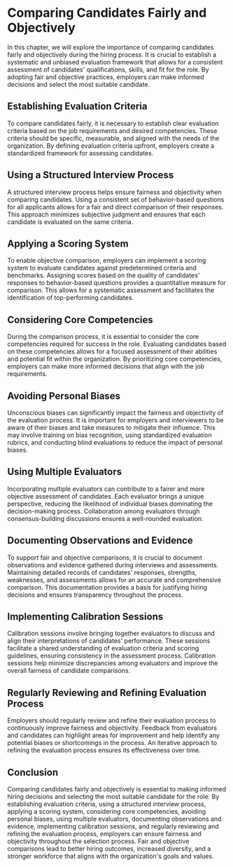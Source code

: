 Comparing Candidates Fairly and Objectively
====================================================

In this chapter, we will explore the importance of comparing candidates fairly and objectively during the hiring process. It is crucial to establish a systematic and unbiased evaluation framework that allows for a consistent assessment of candidates' qualifications, skills, and fit for the role. By adopting fair and objective practices, employers can make informed decisions and select the most suitable candidate.

Establishing Evaluation Criteria
--------------------------------

To compare candidates fairly, it is necessary to establish clear evaluation criteria based on the job requirements and desired competencies. These criteria should be specific, measurable, and aligned with the needs of the organization. By defining evaluation criteria upfront, employers create a standardized framework for assessing candidates.

Using a Structured Interview Process
------------------------------------

A structured interview process helps ensure fairness and objectivity when comparing candidates. Using a consistent set of behavior-based questions for all applicants allows for a fair and direct comparison of their responses. This approach minimizes subjective judgment and ensures that each candidate is evaluated on the same criteria.

Applying a Scoring System
-------------------------

To enable objective comparison, employers can implement a scoring system to evaluate candidates against predetermined criteria and benchmarks. Assigning scores based on the quality of candidates' responses to behavior-based questions provides a quantitative measure for comparison. This allows for a systematic assessment and facilitates the identification of top-performing candidates.

Considering Core Competencies
-----------------------------

During the comparison process, it is essential to consider the core competencies required for success in the role. Evaluating candidates based on these competencies allows for a focused assessment of their abilities and potential fit within the organization. By prioritizing core competencies, employers can make more informed decisions that align with the job requirements.

Avoiding Personal Biases
------------------------

Unconscious biases can significantly impact the fairness and objectivity of the evaluation process. It is important for employers and interviewers to be aware of their biases and take measures to mitigate their influence. This may involve training on bias recognition, using standardized evaluation rubrics, and conducting blind evaluations to reduce the impact of personal biases.

Using Multiple Evaluators
-------------------------

Incorporating multiple evaluators can contribute to a fairer and more objective assessment of candidates. Each evaluator brings a unique perspective, reducing the likelihood of individual biases dominating the decision-making process. Collaboration among evaluators through consensus-building discussions ensures a well-rounded evaluation.

Documenting Observations and Evidence
-------------------------------------

To support fair and objective comparisons, it is crucial to document observations and evidence gathered during interviews and assessments. Maintaining detailed records of candidates' responses, strengths, weaknesses, and assessments allows for an accurate and comprehensive comparison. This documentation provides a basis for justifying hiring decisions and ensures transparency throughout the process.

Implementing Calibration Sessions
---------------------------------

Calibration sessions involve bringing together evaluators to discuss and align their interpretations of candidates' performance. These sessions facilitate a shared understanding of evaluation criteria and scoring guidelines, ensuring consistency in the assessment process. Calibration sessions help minimize discrepancies among evaluators and improve the overall fairness of candidate comparisons.

Regularly Reviewing and Refining Evaluation Process
---------------------------------------------------

Employers should regularly review and refine their evaluation process to continuously improve fairness and objectivity. Feedback from evaluators and candidates can highlight areas for improvement and help identify any potential biases or shortcomings in the process. An iterative approach to refining the evaluation process ensures its effectiveness over time.

Conclusion
----------

Comparing candidates fairly and objectively is essential to making informed hiring decisions and selecting the most suitable candidate for the role. By establishing evaluation criteria, using a structured interview process, applying a scoring system, considering core competencies, avoiding personal biases, using multiple evaluators, documenting observations and evidence, implementing calibration sessions, and regularly reviewing and refining the evaluation process, employers can ensure fairness and objectivity throughout the selection process. Fair and objective comparisons lead to better hiring outcomes, increased diversity, and a stronger workforce that aligns with the organization's goals and values.
